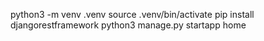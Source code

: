 python3 -m venv .venv
source .venv/bin/activate
pip install djangorestframework
python3 manage.py startapp home 